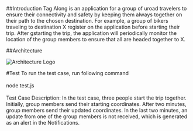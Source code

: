 
##Introduction
Tag Along is  an application  for a group of uroad travelers  to ensure their  connectivity  and safety by keeping them always together  on their path to the chosen destination.  For example, a group of bikers traveling to destination X register on the application before starting their  trip. After gstarting the trip,  the application will periodically monitor the location of the group members to ensure that all are headed together to X.


##Architecture

![Architecture Logo](tagalong/images/arch.png)

#Test
To run the test case, run following command<br><br>
node test.js<br><br>
Test Case Description: In the test case, three people start the trip together. Initially, group members send their starting coordinates. After two minutes, group members send their updated coordinates. In the last two minutes, an update from one of the group members is not received, which is generated as an alert in the Notifications.
